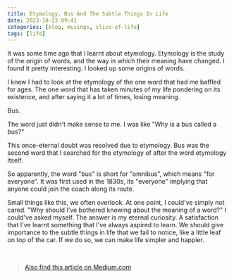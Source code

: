 ```yaml
---
title: Etymology, Bus And The Subtle Things In Life
date: 2023-10-23 09:41
categories: [blog, musings, slice-of-life]
tags: [life]
---
```


It was some time ago that I learnt about etymology. Etymology is the study of the origin of words, and the way in which their meaning have changed. I found it pretty interesting. I looked up some origins of words.

I knew I had to look at the etymology of the one word that had me baffled for ages. The one word that has taken minutes of my life pondering on its existence, and after saying it a lot of times, losing meaning.

Bus.

The word just didn't make sense to me. I was like "Why is a bus called a bus?"

This once-eternal doubt was resolved due to etymology. Bus was the second word that I searched for the etymology of after the word etymology itself.

So apparently, the word "bus" is short for "omnibus", which means "for everyone". It was first used in the 1830s, its "everyone" implying that anyone could join the coach along its route.

Small things like this, we often overlook. At one point, I could've simply not cared.
"Why should I've bothered knowing about the meaning of a word?" I could've asked myself. The answer is my eternal curiosity. A satisfaction that I've learnt something that I've always aspired to learn. We should give importance to the subtle things in life that we fail to notice, like a little leaf on top of the car. If we do so, we can make life simpler and happier.

‎

> [Also find this article on Medium.com](https://ah3.medium.com/etymology-bus-and-the-subtle-things-in-life-f4f76e82d442)
